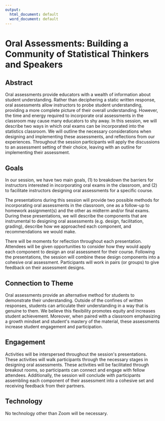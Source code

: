 ```yaml
---
output:
  html_document: default
  word_document: default
---
```


# Oral Assessments: Building a Community of Statistical Thinkers and Speakers

## Abstract
<!-- (150 words) -->

Oral assessments provide educators with a wealth of information about student understanding. Rather than deciphering a static written response, oral 
assessments allow instructors to probe student understanding, providing a 
more complete picture of their overall understanding. However, the time and 
energy required to incorporate oral assessments in the classroom may cause many 
educators to shy away. In this session, we will describe two ways in which 
oral exams can be incorporated into the statistics classroom. We will outline 
the necessary considerations when designing and implementing these assessments, 
and reflections from our experiences. Throughout the session participants will 
apply the discussions to an assessment setting of their choice, leaving with an 
outline for implementing their assessment. 

## Goals
<!-- (Describe what you would like participants to take away from your session) -->

In our session, we have two main goals, (1) to breakdown the barriers for 
instructors interested in incorporating oral exams in the classroom, and (2) 
to facilitate instructors designing oral assessments for a specific course. 

The presentations during this session will provide two possible methods for 
incorporating oral assessments in the classroom, one as a follow-up to 
homework assignment(s) and the other as midterm and/or final exams. During these
presentations, we will describe the components that are instrumental to 
designing oral assessments (e.g. design, facilitation, grading), describe 
how we approached each component, and recommendations we would make. 

There will be moments for reflection throughout each presentation. 
Attendees will be given opportunities to consider how they would apply each 
component to design an oral assessment for their course. Following the
presentations, the session will combine these design components into a
cohesive oral assessment. Participants will work in pairs (or groups) to give
feedback on their assessment designs. 


## Connection to Theme
<!-- (Describe how your proposal relates to the conference theme “Expanding Opportunities”) -->

Oral assessments provide an alternative method for students to demonstrate their
understanding. Outside of the confines of written responses, students can
articulate their understanding in a way that is genuine to them. We believe 
this flexibility promotes equity and increases student achievement. Moreover, 
when paired with a classroom emphasizing a growth mindset and student's 
mastery of the material, these assessments increase student engagement and 
participation. 


## Engagement
<!-- (Describe how your 75-minute session will be structured to build interaction and engagement) -->

Activities will be interspersed throughout the session's presentations. These
activities will walk participants through the necessary stages in designing oral 
assessments. These activities will be facilitated through breakout rooms, so 
participants can connect and engage with fellow attendees. Additionally, the
session will conclude with participants assembling each component of their
assessment into a cohesive set and receiving feedback from their partners.  


## Technology
<!-- (Describe any additional technology that presenters will use): -->

No technology other than Zoom will be necessary.  
